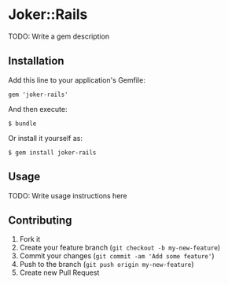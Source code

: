 # Joker::Rails

TODO: Write a gem description

## Installation

Add this line to your application's Gemfile:

    gem 'joker-rails'

And then execute:

    $ bundle

Or install it yourself as:

    $ gem install joker-rails

## Usage

TODO: Write usage instructions here

## Contributing

1. Fork it
2. Create your feature branch (`git checkout -b my-new-feature`)
3. Commit your changes (`git commit -am 'Add some feature'`)
4. Push to the branch (`git push origin my-new-feature`)
5. Create new Pull Request
